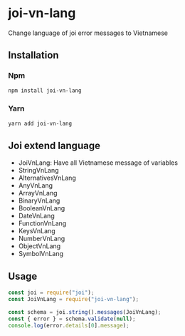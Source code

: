 # joi-vn-lang

Change language of joi error messages to Vietnamese

## Installation

### Npm

```sh
npm install joi-vn-lang
```

### Yarn

```sh
yarn add joi-vn-lang
```

## Joi extend language

- JoiVnLang: Have all Vietnamese message of variables
- StringVnLang
- AlternativesVnLang
- AnyVnLang
- ArrayVnLang
- BinaryVnLang
- BooleanVnLang
- DateVnLang
- FunctionVnLang
- KeysVnLang
- NumberVnLang
- ObjectVnLang
- SymbolVnLang

## Usage

```js
const joi = require("joi");
const JoiVnLang = require("joi-vn-lang");

const schema = joi.string().messages(JoiVnLang);
const { error } = schema.validate(null);
console.log(error.details[0].message);
```
